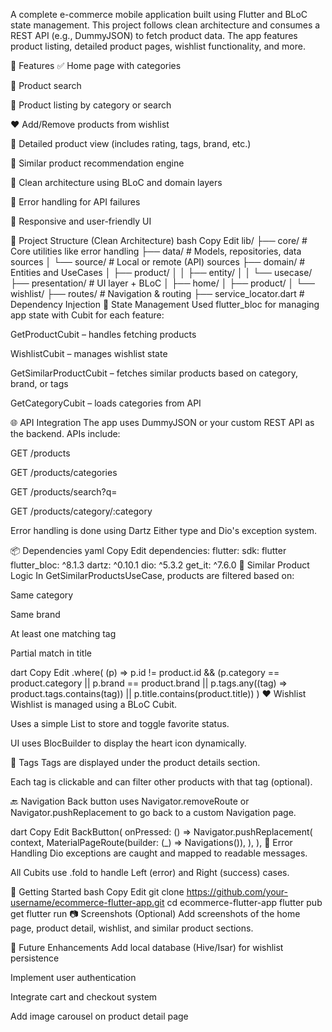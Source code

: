 A complete e-commerce mobile application built using Flutter and BLoC state management. This project follows clean architecture and consumes a REST API (e.g., DummyJSON) to fetch product data. The app features product listing, detailed product pages, wishlist functionality, and more.

📱 Features
✅ Home page with categories

🔎 Product search

🛒 Product listing by category or search

❤️ Add/Remove products from wishlist

🧾 Detailed product view (includes rating, tags, brand, etc.)

🔄 Similar product recommendation engine

🧠 Clean architecture using BLoC and domain layers

🧪 Error handling for API failures

🎨 Responsive and user-friendly UI

🧱 Project Structure (Clean Architecture)
bash
Copy
Edit
lib/
├── core/                   # Core utilities like error handling
├── data/                   # Models, repositories, data sources
│   └── source/             # Local or remote (API) sources
├── domain/                 # Entities and UseCases
│   ├── product/
│   │   ├── entity/
│   │   └── usecase/
├── presentation/           # UI layer + BLoC
│   ├── home/
│   ├── product/
│   └── wishlist/
├── routes/                 # Navigation & routing
├── service_locator.dart    # Dependency Injection
🔄 State Management
Used flutter_bloc for managing app state with Cubit for each feature:

GetProductCubit – handles fetching products

WishlistCubit – manages wishlist state

GetSimilarProductCubit – fetches similar products based on category, brand, or tags

GetCategoryCubit – loads categories from API

🌐 API Integration
The app uses DummyJSON or your custom REST API as the backend. APIs include:

GET /products

GET /products/categories

GET /products/search?q=

GET /products/category/:category

Error handling is done using Dartz Either type and Dio's exception system.

📦 Dependencies
yaml
Copy
Edit
dependencies:
  flutter:
    sdk: flutter
  flutter_bloc: ^8.1.3
  dartz: ^0.10.1
  dio: ^5.3.2
  get_it: ^7.6.0
🧠 Similar Product Logic
In GetSimilarProductsUseCase, products are filtered based on:

Same category

Same brand

At least one matching tag

Partial match in title

dart
Copy
Edit
.where(
  (p) =>
    p.id != product.id &&
    (p.category == product.category ||
     p.brand == product.brand ||
     p.tags.any((tag) => product.tags.contains(tag)) ||
     p.title.contains(product.title))
)
❤️ Wishlist
Wishlist is managed using a BLoC Cubit.

Uses a simple List<ProductEntity> to store and toggle favorite status.

UI uses BlocBuilder to display the heart icon dynamically.

🧵 Tags
Tags are displayed under the product details section.

Each tag is clickable and can filter other products with that tag (optional).

🔙 Navigation
Back button uses Navigator.removeRoute or Navigator.pushReplacement to go back to a custom Navigation page.

dart
Copy
Edit
BackButton(
  onPressed: () => Navigator.pushReplacement(
    context,
    MaterialPageRoute(builder: (_) => Navigations()),
  ),
),
🧪 Error Handling
Dio exceptions are caught and mapped to readable messages.

All Cubits use .fold to handle Left (error) and Right (success) cases.

🚀 Getting Started
bash
Copy
Edit
git clone https://github.com/your-username/ecommerce-flutter-app.git
cd ecommerce-flutter-app
flutter pub get
flutter run
📷 Screenshots (Optional)
Add screenshots of the home page, product detail, wishlist, and similar product sections.

📌 Future Enhancements
Add local database (Hive/Isar) for wishlist persistence

Implement user authentication

Integrate cart and checkout system

Add image carousel on product detail page

